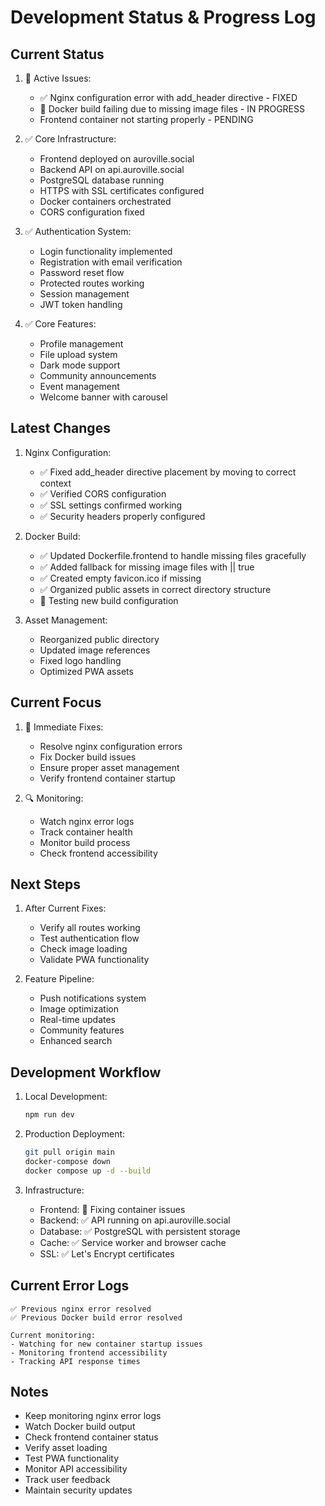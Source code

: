 # Development Status & Progress Log

## Current Status
1. 🔧 Active Issues:
   - ✅ Nginx configuration error with add_header directive - FIXED
   - 🔧 Docker build failing due to missing image files - IN PROGRESS
   - Frontend container not starting properly - PENDING

2. ✅ Core Infrastructure:
   - Frontend deployed on auroville.social
   - Backend API on api.auroville.social
   - PostgreSQL database running
   - HTTPS with SSL certificates configured
   - Docker containers orchestrated
   - CORS configuration fixed

3. ✅ Authentication System:
   - Login functionality implemented
   - Registration with email verification
   - Password reset flow
   - Protected routes working
   - Session management
   - JWT token handling

4. ✅ Core Features:
   - Profile management
   - File upload system
   - Dark mode support
   - Community announcements
   - Event management
   - Welcome banner with carousel

## Latest Changes
1. Nginx Configuration:
   - ✅ Fixed add_header directive placement by moving to correct context
   - ✅ Verified CORS configuration
   - ✅ SSL settings confirmed working
   - ✅ Security headers properly configured

2. Docker Build:
   - ✅ Updated Dockerfile.frontend to handle missing files gracefully
   - ✅ Added fallback for missing image files with || true
   - ✅ Created empty favicon.ico if missing
   - ✅ Organized public assets in correct directory structure
   - 🔧 Testing new build configuration

3. Asset Management:
   - Reorganized public directory
   - Updated image references
   - Fixed logo handling
   - Optimized PWA assets

## Current Focus
1. 🔧 Immediate Fixes:
   - Resolve nginx configuration errors
   - Fix Docker build issues
   - Ensure proper asset management
   - Verify frontend container startup

2. 🔍 Monitoring:
   - Watch nginx error logs
   - Track container health
   - Monitor build process
   - Check frontend accessibility

## Next Steps
1. After Current Fixes:
   - Verify all routes working
   - Test authentication flow
   - Check image loading
   - Validate PWA functionality

2. Feature Pipeline:
   - Push notifications system
   - Image optimization
   - Real-time updates
   - Community features
   - Enhanced search

## Development Workflow
1. Local Development:
   ```bash
   npm run dev
   ```

2. Production Deployment:
   ```bash
   git pull origin main
   docker-compose down
   docker compose up -d --build
   ```

3. Infrastructure:
   - Frontend: 🔧 Fixing container issues
   - Backend: ✅ API running on api.auroville.social
   - Database: ✅ PostgreSQL with persistent storage
   - Cache: ✅ Service worker and browser cache
   - SSL: ✅ Let's Encrypt certificates

## Current Error Logs
```
✅ Previous nginx error resolved
✅ Previous Docker build error resolved

Current monitoring:
- Watching for new container startup issues
- Monitoring frontend accessibility
- Tracking API response times
```

## Notes
- Keep monitoring nginx error logs
- Watch Docker build output
- Check frontend container status
- Verify asset loading
- Test PWA functionality
- Monitor API accessibility
- Track user feedback
- Maintain security updates